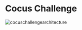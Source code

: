 # Cocus Challenge
![cocuschallengearchitecture](https://user-images.githubusercontent.com/50423447/222939892-4c43f351-45ab-416c-a986-6630ec8e459a.png)
